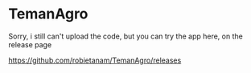 # TemanAgro
Sorry, i still can't upload the code, but you can try the app here, on the release page

https://github.com/robietanam/TemanAgro/releases
